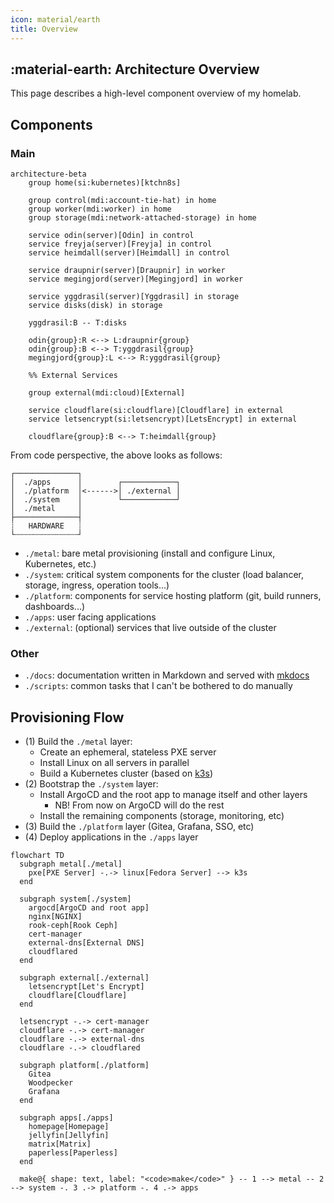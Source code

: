 ```yaml
---
icon: material/earth
title: Overview
---
```


## :material-earth: Architecture Overview

This page describes a high-level component overview of my homelab.

## Components

### Main

```mermaid
architecture-beta
    group home(si:kubernetes)[ktchn8s]

    group control(mdi:account-tie-hat) in home
    group worker(mdi:worker) in home
    group storage(mdi:network-attached-storage) in home

    service odin(server)[Odin] in control
    service freyja(server)[Freyja] in control
    service heimdall(server)[Heimdall] in control

    service draupnir(server)[Draupnir] in worker
    service megingjord(server)[Megingjord] in worker

    service yggdrasil(server)[Yggdrasil] in storage
    service disks(disk) in storage

    yggdrasil:B -- T:disks

    odin{group}:R <--> L:draupnir{group}
    odin{group}:B <--> T:yggdrasil{group}
    megingjord{group}:L <--> R:yggdrasil{group}

    %% External Services

    group external(mdi:cloud)[External]

    service cloudflare(si:cloudflare)[Cloudflare] in external
    service letsencrypt(si:letsencrypt)[LetsEncrypt] in external

    cloudflare{group}:B <--> T:heimdall{group}
```

From code perspective, the above looks as follows:

<!-- https://en.wikipedia.org/wiki/Box_Drawing -->

```
┌──────────────┐
│  ./apps      │        ┌────────────┐
│  ./platform  │<------>│ ./external │
│  ./system    │        └────────────┘
│  ./metal     │
├──────────────┤
┊   HARDWARE   ┊
└┄┄┄┄┄┄┄┄┄┄┄┄┄┄┘
```

- `./metal`: bare metal provisioning (install and configure Linux, Kubernetes, etc.)
- `./system`: critical system components for the cluster (load balancer, storage, ingress, operation tools...)
- `./platform`: components for service hosting platform (git, build runners, dashboards...)
- `./apps`: user facing applications
- `./external`: (optional) services that live outside of the cluster

### Other

- `./docs`: documentation written in Markdown and served with [mkdocs](https://www.mkdocs.org/)
- `./scripts`: common tasks that I can't be bothered to do manually

## Provisioning Flow

- (1) Build the `./metal` layer:
    - Create an ephemeral, stateless PXE server
    - Install Linux on all servers in parallel
    - Build a Kubernetes cluster (based on [k3s](https://k3s.io/))
- (2) Bootstrap the `./system` layer:
    - Install ArgoCD and the root app to manage itself and other layers
        - NB! From now on ArgoCD will do the rest
    - Install the remaining components (storage, monitoring, etc)
- (3) Build the `./platform` layer (Gitea, Grafana, SSO, etc)
- (4) Deploy applications in the `./apps` layer

```mermaid
flowchart TD
  subgraph metal[./metal]
    pxe[PXE Server] -.-> linux[Fedora Server] --> k3s
  end

  subgraph system[./system]
    argocd[ArgoCD and root app]
    nginx[NGINX]
    rook-ceph[Rook Ceph]
    cert-manager
    external-dns[External DNS]
    cloudflared
  end

  subgraph external[./external]
    letsencrypt[Let's Encrypt]
    cloudflare[Cloudflare]
  end

  letsencrypt -.-> cert-manager
  cloudflare -.-> cert-manager
  cloudflare -.-> external-dns
  cloudflare -.-> cloudflared

  subgraph platform[./platform]
    Gitea
    Woodpecker
    Grafana
  end

  subgraph apps[./apps]
    homepage[Homepage]
    jellyfin[Jellyfin]
    matrix[Matrix]
    paperless[Paperless]
  end

  make@{ shape: text, label: "<code>make</code>" } -- 1 --> metal -- 2 --> system -. 3 .-> platform -. 4 .-> apps
```
